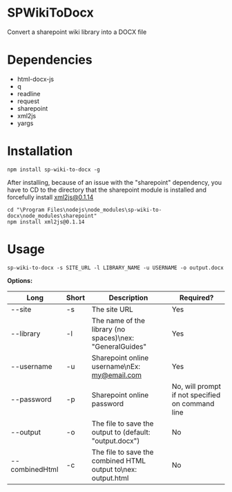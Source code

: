 # SPWikiToDocx
Convert a sharepoint wiki library into a DOCX file

# Dependencies
* html-docx-js
* q
* readline
* request
* sharepoint
* xml2js
* yargs

# Installation
```
npm install sp-wiki-to-docx -g
```

After installing, because of an issue with the "sharepoint" dependency, you have to CD to the directory that the sharepoint module is installed and forcefully install xml2js@0.1.14

```
cd "\Program Files\nodejs\node_modules\sp-wiki-to-docx\node_modules\sharepoint"
npm install xml2js@0.1.14
```

# Usage
```
sp-wiki-to-docx -s SITE_URL -l LIBRARY_NAME -u USERNAME -o output.docx
```

**Options:**

| Long | Short | Description | Required? |
| ---- | ----- | ----------- | --------- |
| --site | -s | The site URL | Yes |
| --library | -l | The name of the library (no spaces)\nex: "GeneralGuides" | Yes | 
| --username | -u | Sharepoint online username\nEx: my@email.com | Yes |
| --password | -p | Sharepoint online password | No, will prompt if not specified on command line |
| --output | -o | The file to save the output to (default: "output.docx") | No |
| --combinedHtml | -c | The file to save the combined HTML output to\nex: output.html | No |